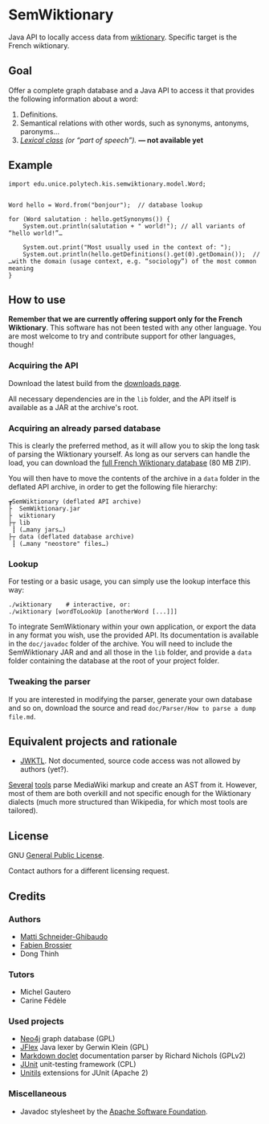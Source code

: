 SemWiktionary
=============

Java API to locally access data from [wiktionary](http://fr.wiktionary.org). Specific target is the French wiktionary.

Goal
----

Offer a complete graph database and a Java API to access it that provides the following information about a word:

1. Definitions.
2. Semantical relations with other words, such as synonyms, antonyms, paronyms…
3. _[Lexical class](http://en.wikipedia.org/wiki/Part_of_speech) (or “part of speech”)._ **— not available yet**

Example
-------

    import edu.unice.polytech.kis.semwiktionary.model.Word;
	
	
	Word hello = Word.from("bonjour");	// database lookup
	
	for (Word salutation : hello.getSynonyms()) {
		System.out.println(salutation + " world!");	// all variants of “hello world!”…
		
		System.out.print("Most usually used in the context of: ");
		System.out.println(hello.getDefinitions().get(0).getDomain());	// …with the domain (usage context, e.g. “sociology”) of the most common meaning
	}

How to use
----------

**Remember that we are currently offering support only for the French Wiktionary**. This software has not been tested with any other language. You are most welcome to try and contribute support for other languages, though!

### Acquiring the API ###

Download the latest build from the [downloads page](https://github.com/MattiSG/SemWiktionary/downloads).

All necessary dependencies are in the `lib` folder, and the API itself is available as a JAR at the archive's root.

### Acquiring an already parsed database ###

This is clearly the preferred method, as it will allow you to skip the long task of parsing the Wiktionary yourself. As long as our servers can handle the load, you can download the [full French Wiktionary database](http://dl.mattischneider.fr/semwiktionary/data-v0.1.2.zip) (80 MB ZIP).

You will then have to move the contents of the archive in a `data` folder in the deflated API archive, in order to get the following file hierarchy:

    ┲SemWiktionary (deflated API archive)
	├  SemWiktionary.jar
	├  wiktionary
	├┬ lib
	 ┋ (…many jars…)
	├┬ data (deflated database archive)
	 ┋ (…many "neostore" files…)

### Lookup ###

For testing or a basic usage, you can simply use the lookup interface this way:

	./wiktionary	# interactive, or:
	./wiktionary [wordToLookUp [anotherWord [...]]]
	
To integrate SemWiktionary within your own application, or export the data in any format you wish, use the provided API. Its documentation is available in the `doc/javadoc` folder of the archive. You will need to include the SemWiktionary JAR and and all those in the `lib` folder, and provide a `data` folder containing the database at the root of your project folder.

### Tweaking the parser ###

If you are interested in modifying the parser, generate your own database and so on, download the source and read `doc/Parser/How to parse a dump file.md`.

Equivalent projects and rationale
---------------------------------

- [JWKTL](http://www.ukp.tu-darmstadt.de/software/jwktl/). Not documented, source code access was not allowed by authors (yet?).

[Several](http://rendering.xwiki.org/xwiki/bin/view/Main/Architecture) [tools](http://dbpedia.hg.sourceforge.net/hgweb/dbpedia/extraction_framework/file/2c1eea7da303/wiktionary) parse MediaWiki markup and create an AST from it. However, most of them are both overkill and not specific enough for the Wiktionary dialects (much more structured than Wikipedia, for which most tools are tailored).

License
-------

GNU [General Public License](http://www.gnu.org/licenses/gpl.html).

Contact authors for a different licensing request.

Credits
-------

### Authors ###
- [Matti Schneider-Ghibaudo](http://mattischneider.fr)
- [Fabien Brossier](http://fabienbrossier.fr)
- Dong Thinh

### Tutors ###
- Michel Gautero
- Carine Fédèle

### Used projects ###
- [Neo4j](http://neo4j.org/) graph database	(GPL)
- [JFlex](http://jflex.de/) Java lexer by Gerwin Klein	(GPL)
- [Markdown doclet](http://code.google.com/p/markdown-doclet/) documentation parser by Richard Nichols	(GPLv2)
- [JUnit](http://www.junit.org/) unit-testing framework	(CPL)
- [Unitils](http://unitils.org/) extensions for JUnit	(Apache 2)

### Miscellaneous ###
- Javadoc stylesheet by the [Apache Software Foundation](http://click-project-template.googlecode.com/svn-history/r2/trunk/documentation/javadoc-stylesheet.css).
